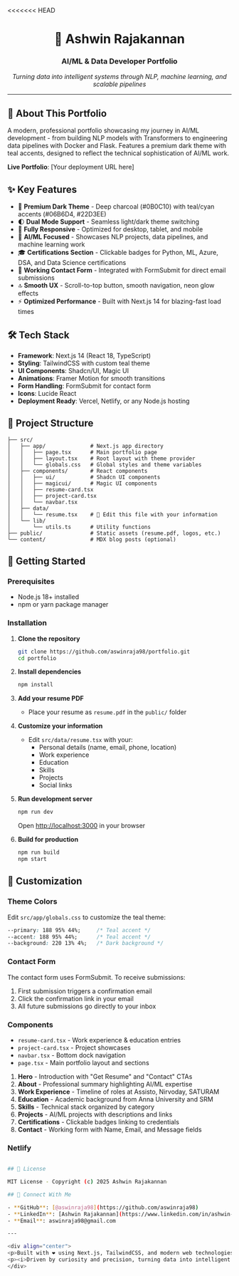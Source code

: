 <<<<<<< HEAD
<div align="center">
<h1>🤖 Ashwin Rajakannan</h1>
<h3>AI/ML & Data Developer Portfolio</h3>
<p><i>Turning data into intelligent systems through NLP, machine learning, and scalable pipelines</i></p>
</div>

---

## 🚀 About This Portfolio

A modern, professional portfolio showcasing my journey in AI/ML development - from building NLP models with Transformers to engineering data pipelines with Docker and Flask. Features a premium dark theme with teal accents, designed to reflect the technical sophistication of AI/ML work.

**Live Portfolio**: [Your deployment URL here]

## ✨ Key Features

- 🎨 **Premium Dark Theme** - Deep charcoal (#0B0C10) with teal/cyan accents (#06B6D4, #22D3EE)
- 🌓 **Dual Mode Support** - Seamless light/dark theme switching
- 📱 **Fully Responsive** - Optimized for desktop, tablet, and mobile
- 💼 **AI/ML Focused** - Showcases NLP projects, data pipelines, and machine learning work
- 🎓 **Certifications Section** - Clickable badges for Python, ML, Azure, DSA, and Data Science certifications
- 📧 **Working Contact Form** - Integrated with FormSubmit for direct email submissions
- 🔝 **Smooth UX** - Scroll-to-top button, smooth navigation, neon glow effects
- ⚡ **Optimized Performance** - Built with Next.js 14 for blazing-fast load times

## 🛠️ Tech Stack

- **Framework**: Next.js 14 (React 18, TypeScript)
- **Styling**: TailwindCSS with custom teal theme
- **UI Components**: Shadcn/UI, Magic UI
- **Animations**: Framer Motion for smooth transitions
- **Form Handling**: FormSubmit for contact form
- **Icons**: Lucide React
- **Deployment Ready**: Vercel, Netlify, or any Node.js hosting

## 📂 Project Structure

```
├── src/
│   ├── app/              # Next.js app directory
│   │   ├── page.tsx      # Main portfolio page
│   │   ├── layout.tsx    # Root layout with theme provider
│   │   └── globals.css   # Global styles and theme variables
│   ├── components/       # React components
│   │   ├── ui/           # Shadcn UI components
│   │   ├── magicui/      # Magic UI components
│   │   ├── resume-card.tsx
│   │   ├── project-card.tsx
│   │   └── navbar.tsx
│   ├── data/
│   │   └── resume.tsx    # 📝 Edit this file with your information
│   └── lib/
│       └── utils.ts      # Utility functions
├── public/               # Static assets (resume.pdf, logos, etc.)
└── content/              # MDX blog posts (optional)
```

## 🚀 Getting Started

### Prerequisites
- Node.js 18+ installed
- npm or yarn package manager

### Installation

1. **Clone the repository**
   ```bash
   git clone https://github.com/aswinraja98/portfolio.git
   cd portfolio
   ```

2. **Install dependencies**
   ```bash
   npm install
   ```

3. **Add your resume PDF**
   - Place your resume as `resume.pdf` in the `public/` folder

4. **Customize your information**
   - Edit `src/data/resume.tsx` with your:
     - Personal details (name, email, phone, location)
     - Work experience
     - Education
     - Skills
     - Projects
     - Social links

5. **Run development server**
   ```bash
   npm run dev
   ```
   Open [http://localhost:3000](http://localhost:3000) in your browser

6. **Build for production**
   ```bash
   npm run build
   npm start
   ```

## 🎨 Customization

### Theme Colors
Edit `src/app/globals.css` to customize the teal theme:
```css
--primary: 188 95% 44%;     /* Teal accent */
--accent: 188 95% 44%;      /* Teal accent */
--background: 220 13% 4%;   /* Dark background */
```

### Contact Form
The contact form uses FormSubmit. To receive submissions:
1. First submission triggers a confirmation email
2. Click the confirmation link in your email
3. All future submissions go directly to your inbox

### Components
- `resume-card.tsx` - Work experience & education entries
- `project-card.tsx` - Project showcases
- `navbar.tsx` - Bottom dock navigation
- `page.tsx` - Main portfolio layout and sections


1. **Hero** - Introduction with "Get Resume" and "Contact" CTAs
2. **About** - Professional summary highlighting AI/ML expertise
3. **Work Experience** - Timeline of roles at Assisto, Nirvoday, SATURAM
4. **Education** - Academic background from Anna University and SRM
5. **Skills** - Technical stack organized by category
6. **Projects** - AI/ML projects with descriptions and links
7. **Certifications** - Clickable badges linking to credentials
8. **Contact** - Working form with Name, Email, and Message fields

### Netlify
```bash

## 📄 License

MIT License - Copyright (c) 2025 Ashwin Rajakannan

## 🤝 Connect With Me

- **GitHub**: [@aswinraja98](https://github.com/aswinraja98)
- **LinkedIn**: [Ashwin Rajakannan](https://www.linkedin.com/in/ashwin-rajakannan-094876189)
- **Email**: aswinraja98@gmail.com

---

<div align="center">
<p>Built with ❤️ using Next.js, TailwindCSS, and modern web technologies</p>
<p><i>Driven by curiosity and precision, turning data into intelligent systems</i></p>
</div>



